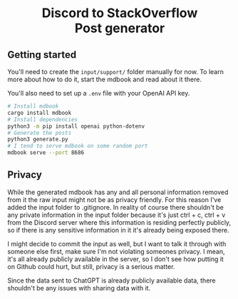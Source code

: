 <div align="center">

# Discord to StackOverflow<br/>Post generator

</div>

## Getting started

You'll need to create the `input/support/` folder manually for now. To learn more about how to do it, start the mdbook and read about it there.

You'll also need to set up a `.env` file with your OpenAI API key.

```bash
# Install mdbook
cargo install mdbook
# Install dependencies
python3 -m pip install openai python-dotenv
# Generate the posts
python3 generate.py
# I tend to serve mdbook on some random port
mdbook serve --port 8686
```

## Privacy

While the generated mdbook has any and all personal information removed from it the raw input might not be as privacy friendly. For this reason I've added the input folder to .gitignore. In reality of course there shouldn't be any private information in the input folder because it's just ctrl + c, ctrl + v from the Discord server where this information is residing perfectly publicly, so if there is any sensitive information in it it's already being exposed there.

I might decide to commit the input as well, but I want to talk it through with someone else first, make sure I'm not violating someones privacy. I mean, it's all already publicly available in the server, so I don't see how putting it on Github could hurt, but still, privacy is a serious matter.

Since the data sent to ChatGPT is already publicly available data, there shouldn't be any issues with sharing data with it.
